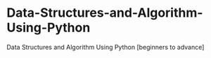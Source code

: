 # Data-Structures-and-Algorithm-Using-Python
Data Structures and Algorithm Using Python [beginners to advance]

